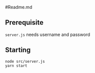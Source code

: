 #Readme.md

## Prerequisite
`server.js` needs username and password

## Starting
```
node src/server.js
yarn start
```